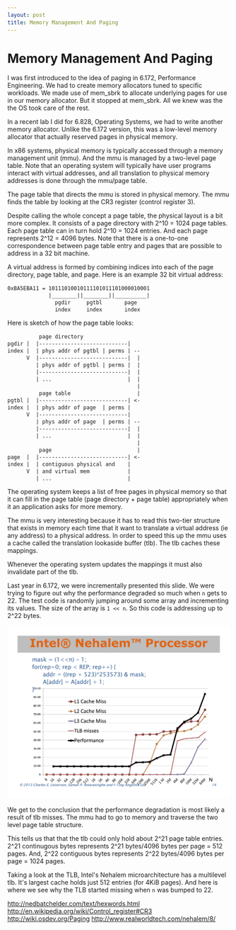 ```yaml
---
layout: post
title: Memory Management And Paging
---
```

Memory Management And Paging
================================
I was first introduced to the idea of paging in 6.172, Performance Engineering.
We had to create memory allocators tuned to specific workloads. We made use of
mem_sbrk to allocate underlying pages for use in our memory allocator. But it
stopped at mem_sbrk. All we knew was the the OS took care of the rest.

In a recent lab I did for 6.828, Operating Systems, we had to write another
memory allocator. Unlike the 6.172 version, this was a low-level memory
allocator that actually reserved pages in physical memory.

In x86 systems, physical memory is typically accessed through a memory
management unit (mmu). And the mmu is managed by a two-level page table. Note
that an operating system will typically have user programs interact with
virtual addresses, and all translation to physical memory addresses is done
through the mmu/page table.

The page table that directs the mmu is stored in physical memory. The mmu finds
the table by looking at the CR3 register (control register 3).

Despite calling the whole concept a page table, the physical layout is a bit
more complex. It consists of a page directory with 2^10 = 1024 page tables.
Each page table can in turn hold 2^10 = 1024 entries. And each page represents
2^12 = 4096 bytes. Note that there is a one-to-one correspondence between page
table entry and pages that are possible to address in a 32 bit machine.

A virtual address is formed by combining indices into each of the page
directory, page table, and page. Here is an example 32 bit virtual address:

    0xBA5EBA11 = 10111010010111101011101000010001
                 |________||________||__________|
                   pgdir     pgtbl       page
                   index     index       index

Here is sketch of how the page table looks:

              page directory
    pgdir |  |----------------------------|
    index |  | phys addr of pgtbl | perms | --
          V  |----------------------------|  |
             | phys addr of pgtbl | perms |  |
             |----------------------------|  |
             | ...                        |  |
                                             |
              page table                     |
    pgtbl |  |----------------------------| <-
    index |  | phys addr of page  | perms |
          V  |----------------------------|
             | phys addr of page  | perms | --
             |----------------------------|  |
             | ...                        |  |
                                             |
              page                           |
    page  |  |----------------------------| <-
    index |  | contiguous physical and    |
          V  | and virtual mem            |
             | ...                        |

The operating system keeps a list of free pages in physical memory so that it
can fill in the page table (page directory + page table) appropriately when it
an application asks for more memory.

The mmu is very interesting because it has to read this two-tier structure that
exists in memory each time that it want to translate a virtual address (ie any
address) to a physical address. In order to speed this up the mmu uses a cache
called the translation lookaside buffer (tlb). The tlb caches these mappings.

Whenever the operating system updates the mappings it must also invalidate part
of the tlb.

Last year in 6.172, we were incrementally presented this slide. We were trying
to figure out why the performance degraded so much when `n` gets to 22. The
test code is randomly jumping around some array and incrementing its values.
The size of the array is `1 << n`. So this code is addressing up to 2^22 bytes.

<img src="/images/6172-lec11-storage-allocation.png" style="max-width: 100%; height: auto;"/>

We get to the conclusion that the performance degradation is most likely a
result of tlb misses. The mmu had to go to memory and traverse the two level
page table structure.

This tells us that that the tlb could only hold about 2^21 page table entries.
2^21 continugous bytes represents 2^21 bytes/4096 bytes per page = 512 pages.
And, 2^22 contiguous bytes represents 2^22 bytes/4096 bytes per page = 1024
pages.

Taking a look at the TLB, Intel's Nehalem microarchitecture has a multilevel
tlb. It's largest cache holds just 512 entries (for 4KiB pages). And here is
where we see why the TLB started missing when `n` was bumped to 22.

http://nedbatchelder.com/text/hexwords.html
http://en.wikipedia.org/wiki/Control_register#CR3
http://wiki.osdev.org/Paging
http://www.realworldtech.com/nehalem/8/
